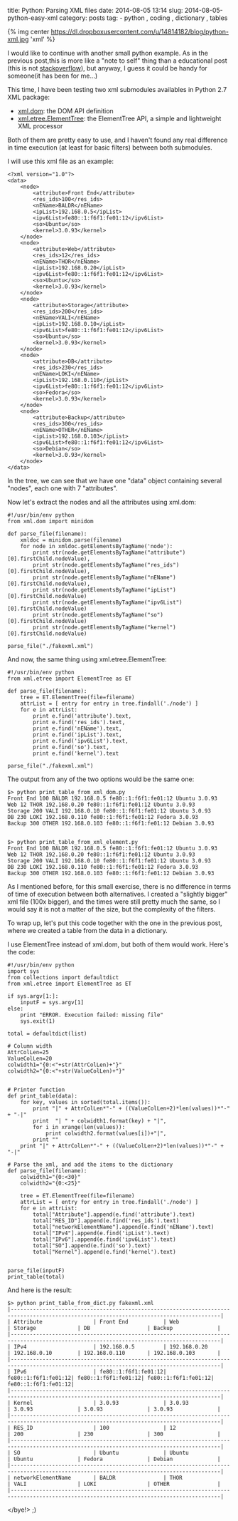 title: Python: Parsing XML files
date: 2014-08-05 13:14
slug: 2014-08-05-python-easy-xml
category: posts
tag: - python , coding , dictionary , tables

{% img center https://dl.dropboxusercontent.com/u/14814182/blog/python-xml.jpg  'xml' %}

I would like to continue with another small python example. As in the previous post,this is more like  a "note to self" thing than a educational post (this is not [stackoverflow](http://stackoverflow.com/questions/tagged/python)), but anyway,  I guess it could be handy for someone(it has been for me...)

This time, I have been testing two xml submodules availables in Python 2.7 XML package:

* [xml.dom](https://docs.python.org/2/library/xml.dom.html#module-xml.dom): the DOM API definition 
* [xml.etree.ElementTree](https://docs.python.org/2/library/xml.etree.elementtree.html#module-xml.etree.ElementTree): the ElementTree API, a simple and lightweight XML processor 


Both of them are pretty easy to use, and I haven't found any real difference in time execution (at least for basic filters) between both submodules.  

I will use this xml file as an example:

``` 
<?xml version="1.0"?>
<data>
	<node>
		<attribute>Front End</attribute>
		<res_ids>100</res_ids>
		<nEName>BALDR</nEName>
		<ipList>192.168.0.5</ipList>
		<ipv6List>fe80::1:f6f1:fe01:12</ipv6List>
		<so>Ubuntu</so>
		<kernel>3.0.93</kernel>
	</node>
	<node>
		<attribute>Web</attribute>
		<res_ids>12</res_ids>
		<nEName>THOR</nEName>
		<ipList>192.168.0.20</ipList>
		<ipv6List>fe80::1:f6f1:fe01:12</ipv6List>
		<so>Ubuntu</so>
		<kernel>3.0.93</kernel>
	</node>
	<node>
		<attribute>Storage</attribute>
		<res_ids>200</res_ids>
		<nEName>VALI</nEName>
		<ipList>192.168.0.10</ipList>
		<ipv6List>fe80::1:f6f1:fe01:12</ipv6List>
		<so>Ubuntu</so>
		<kernel>3.0.93</kernel>
	</node>
	<node>
		<attribute>DB</attribute>
		<res_ids>230</res_ids>
		<nEName>LOKI</nEName>
		<ipList>192.168.0.110</ipList>
		<ipv6List>fe80::1:f6f1:fe01:12</ipv6List>
		<so>Fedora</so>
		<kernel>3.0.93</kernel>
	</node>
	<node>
		<attribute>Backup</attribute>
		<res_ids>300</res_ids>
		<nEName>OTHER</nEName>
		<ipList>192.168.0.103</ipList>
		<ipv6List>fe80::1:f6f1:fe01:12</ipv6List>
		<so>Debian</so>
		<kernel>3.0.93</kernel>
	</node>
</data>
```

In the tree, we can see that we have one "data" object containing several "nodes", each one with 7 "attributes". 

Now let's extract the nodes and all the attributes using xml.dom:

``` 
#!/usr/bin/env python
from xml.dom import minidom

def parse_file(filename):
    xmldoc = minidom.parse(filename)
    for node in xmldoc.getElementsByTagName('node'):
        print str(node.getElementsByTagName("attribute")[0].firstChild.nodeValue),
        print str(node.getElementsByTagName("res_ids")[0].firstChild.nodeValue),
        print str(node.getElementsByTagName("nEName")[0].firstChild.nodeValue),
        print str(node.getElementsByTagName("ipList")[0].firstChild.nodeValue)
        print str(node.getElementsByTagName("ipv6List")[0].firstChild.nodeValue)
        print str(node.getElementsByTagName("so")[0].firstChild.nodeValue)
        print str(node.getElementsByTagName("kernel")[0].firstChild.nodeValue)
     
parse_file("./fakexml.xml")
```

And now, the same thing using xml.etree.ElementTree:

``` 
#!/usr/bin/env python
from xml.etree import ElementTree as ET

def parse_file(filename):
    tree = ET.ElementTree(file=filename)
    attrList = [ entry for entry in tree.findall('./node') ]
    for e in attrList:
        print e.find('attribute').text,
        print e.find('res_ids').text,
        print e.find('nEName').text,
        print e.find('ipList').text,
        print e.find('ipv6List').text,
        print e.find('so').text,
        print e.find('kernel').text
   
parse_file("./fakexml.xml")
```

The output from any of the two options would be the same one:

```
$> python print_table_from_xml_dom.py
Front End 100 BALDR 192.168.0.5 fe80::1:f6f1:fe01:12 Ubuntu 3.0.93
Web 12 THOR 192.168.0.20 fe80::1:f6f1:fe01:12 Ubuntu 3.0.93
Storage 200 VALI 192.168.0.10 fe80::1:f6f1:fe01:12 Ubuntu 3.0.93
DB 230 LOKI 192.168.0.110 fe80::1:f6f1:fe01:12 Fedora 3.0.93
Backup 300 OTHER 192.168.0.103 fe80::1:f6f1:fe01:12 Debian 3.0.93


$> python print_table_from_xml_element.py
Front End 100 BALDR 192.168.0.5 fe80::1:f6f1:fe01:12 Ubuntu 3.0.93
Web 12 THOR 192.168.0.20 fe80::1:f6f1:fe01:12 Ubuntu 3.0.93
Storage 200 VALI 192.168.0.10 fe80::1:f6f1:fe01:12 Ubuntu 3.0.93
DB 230 LOKI 192.168.0.110 fe80::1:f6f1:fe01:12 Fedora 3.0.93
Backup 300 OTHER 192.168.0.103 fe80::1:f6f1:fe01:12 Debian 3.0.93
```

As I mentioned before, for this small exercise, there is no difference in terms of time of execution between both alternatives. I created a "slightly bigger" xml file (100x bigger), and the times were still pretty much the same, so I would say it is not a matter of the size, but the complexity of the filters.

To wrap up, let's put this code together with the one in the previous post, where we created a table from the data in a dictionary.

I use ElementTree instead of xml.dom, but both of them would work. Here's the code:

``` 
#!/usr/bin/env python
import sys
from collections import defaultdict
from xml.etree import ElementTree as ET

if sys.argv[1:]:
    inputF = sys.argv[1]
else:
    print "ERROR. Execution failed: missing file"
    sys.exit(1)

total = defaultdict(list)

# Column width
AttrColLen=25
ValueColLen=20
colwidth1="{0:<"+str(AttrColLen)+"}"
colwidth2="{0:<"+str(ValueColLen)+"}"


# Printer function
def print_table(data):
    for key, values in sorted(total.items()):
        print "|" + AttrColLen*"-" + ((ValueColLen+2)*len(values))*"-" + "-|"
        print  "| " + colwidth1.format(key) + "|",
        for i in xrange(len(values)):
            print colwidth2.format(values[i])+"|",
        print ""
    print "|" + AttrColLen*"-" + ((ValueColLen+2)*len(values))*"-" + "-|"

# Parse the xml, and add the items to the dictionary
def parse_file(filename):
    colwidth1="{0:<30}"
    colwidth2="{0:<25}"

    tree = ET.ElementTree(file=filename)
    attrList = [ entry for entry in tree.findall('./node') ]
    for e in attrList:
        total["Attribute"].append(e.find('attribute').text)
        total["RES_ID"].append(e.find('res_ids').text)
        total["networkElementName"].append(e.find('nEName').text)
        total["IPv4"].append(e.find('ipList').text)
        total["IPv6"].append(e.find('ipv6List').text)
        total["SO"].append(e.find('so').text)
        total["Kernel"].append(e.find('kernel').text)


parse_file(inputF)
print_table(total)
```

And here is the result:


```
$> python print_table_from_dict.py fakexml.xml
|----------------------------------------------------------------------------------------------------------------------------------------|
| Attribute                | Front End           | Web                 | Storage             | DB                  | Backup              |
|----------------------------------------------------------------------------------------------------------------------------------------|
| IPv4                     | 192.168.0.5         | 192.168.0.20        | 192.168.0.10        | 192.168.0.110       | 192.168.0.103       |
|----------------------------------------------------------------------------------------------------------------------------------------|
| IPv6                     | fe80::1:f6f1:fe01:12| fe80::1:f6f1:fe01:12| fe80::1:f6f1:fe01:12| fe80::1:f6f1:fe01:12| fe80::1:f6f1:fe01:12|
|----------------------------------------------------------------------------------------------------------------------------------------|
| Kernel                   | 3.0.93              | 3.0.93              | 3.0.93              | 3.0.93              | 3.0.93              |
|----------------------------------------------------------------------------------------------------------------------------------------|
| RES_ID                   | 100                 | 12                  | 200                 | 230                 | 300                 |
|----------------------------------------------------------------------------------------------------------------------------------------|
| SO                       | Ubuntu              | Ubuntu              | Ubuntu              | Fedora              | Debian              |
|----------------------------------------------------------------------------------------------------------------------------------------|
| networkElementName       | BALDR               | THOR                | VALI                | LOKI                | OTHER               |
|----------------------------------------------------------------------------------------------------------------------------------------|
```

</bye!> ;)

